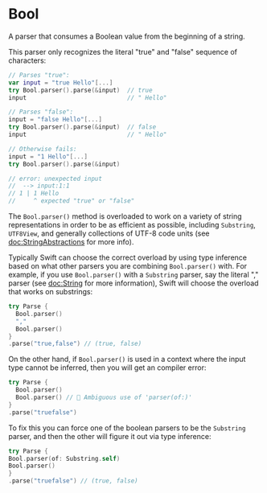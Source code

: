 # Bool

A parser that consumes a Boolean value from the beginning of a string.
 
This parser only recognizes the literal "true" and "false" sequence of characters:

```swift
// Parses "true":
var input = "true Hello"[...]
try Bool.parser().parse(&input)  // true
input                            // " Hello"

// Parses "false":
input = "false Hello"[...]
try Bool.parser().parse(&input)  // false
input                            // " Hello"

// Otherwise fails:
input = "1 Hello"[...]
try Bool.parser().parse(&input)

// error: unexpected input
//  --> input:1:1
// 1 | 1 Hello
//     ^ expected "true" or "false"
```

The `Bool.parser()` method is overloaded to work on a variety of string representations in order
to be as efficient as possible, including `Substring`, `UTF8View`, and generally collections of 
UTF-8 code units (see <doc:StringAbstractions> for more info).

Typically Swift can choose the correct overload by using type inference based on what other parsers
you are combining `Bool.parser()` with. For example, if you use `Bool.parser()` with a
`Substring` parser, say the literal "," parser (see <doc:String> for more information), Swift
will choose the overload that works on substrings:

```swift
try Parse {
  Bool.parser()
  ","
  Bool.parser()
}
.parse("true,false") // (true, false)
```

On the other hand, if `Bool.parser()` is used in a context where the input type cannot be inferred,
then you will get an compiler error:

```swift
try Parse {
  Bool.parser()
  Bool.parser() // 🛑 Ambiguous use of 'parser(of:)'
}
.parse("truefalse")
```

To fix this you can force one of the boolean parsers to be the `Substring` parser, and then the 
other will figure it out via type inference:

```swift
try Parse {
Bool.parser(of: Substring.self)
Bool.parser()
}
.parse("truefalse") // (true, false)
```
